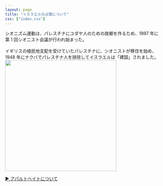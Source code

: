 ```yaml
---
layout: page
title: "イスラエルの占領について"
css: ["index.css"]
---
```

<div class="page">

<p>
シオニズム運動は、パレスチナにユダヤ人のための故郷を作るため、1897 年に第 1 回シオニスト会議が行われ始まった。<br /><br />
イギリスの植⺠地支配を受けていたパレスチナに、シオニストが移住を始め、1948 年にナクバでパレスチナ人を排除してイスラエルは「建国」されました。

<img src="{{site.baseurl}}/assets/img/occupation.png" style="width: 360px" />

</p>

<a href="/apartheid">▶︎ アパルトヘイトについて</a>

</div>
